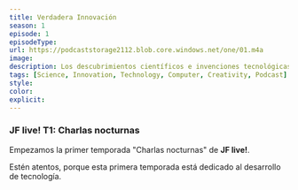 ```yaml
---
title: Verdadera Innovación
season: 1
episode: 1
episodeType:
url: https://podcaststorage2112.blob.core.windows.net/one/01.m4a
image:
description: Los descubrimientos científicos e invenciones tecnológicas parece que han acelerado en los últimos años. Tan solo basta con observar el número de artículos de investigación y registros de patentes de los años recientes. Pero... ¿Ese conocimiento que se genera es de verdad innovador?
tags: [Science, Innovation, Technology, Computer, Creativity, Podcast]
style:
color:
explicit:
---
```




### JF live! T1: Charlas nocturnas
Empezamos la primer temporada "Charlas nocturnas" de **JF live!**.

Estén atentos, porque esta primera temporada está dedicado al desarrollo de tecnología.
